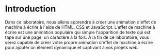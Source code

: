 # Introduction

Dans ce laboratoire, nous allons apprendre à créer une animation d'effet de machine à écrire à l'aide de HTML, CSS et JavaScript. L'effet de machine à écrire est une animation populaire qui simule l'apparition de texte qui est tapé sur une page, un caractère à la fois. À la fin de ce laboratoire, vous serez capable de créer votre propre animation d'effet de machine à écrire pour ajouter un élément dynamique et captivant à vos projets web.
